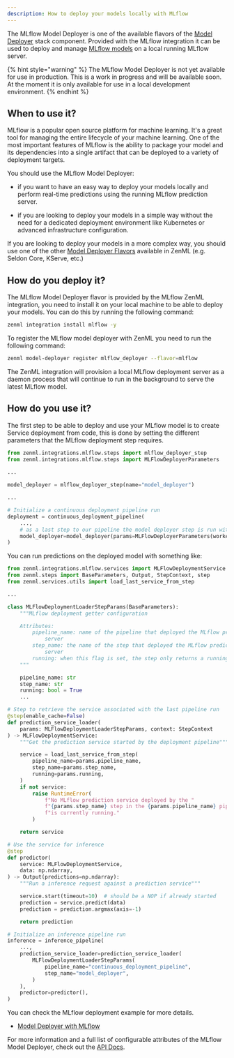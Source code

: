 ```yaml
---
description: How to deploy your models locally with MLflow
---
```


The MLflow Model Deployer is one of the available flavors of the [Model Deployer](./model-deployers.md) 
stack component. Provided with the MLflow integration it can be used to deploy
and manage [MLflow models](https://www.mlflow.org/docs/latest/python_api/mlflow.deployments.html) 
on a local running MLflow server.

{% hint style="warning" %}
The MLflow Model Deployer is not yet available for use in production. This is 
a work in progress and will be available soon. At the moment it is only 
available for use in a local development environment.
{% endhint %}

## When to use it?

MLflow is a popular open source platform for machine learning. It's a great 
tool for managing the entire lifecycle of your machine learning. One of the 
most important features of MLflow is the ability to package your model and its 
dependencies into a single artifact that can be deployed to a variety of 
deployment targets.

You should use the MLflow Model Deployer:

* if you want to have an easy way to deploy your models locally and perform 
real-time predictions using the running MLflow prediction server.

* if you are looking to deploy your models in a simple way without the need 
for a dedicated deployment environment like Kubernetes or advanced 
infrastructure configuration.

If you are looking to deploy your models in a more complex way, you should 
use one of the other [Model Deployer Flavors](./model-deployers.md#model-deployers-flavors) 
available in ZenML (e.g. Seldon Core, KServe, etc.)

## How do you deploy it?

The MLflow Model Deployer flavor is provided by the MLflow ZenML integration, 
you need to install it on your local machine to be able to deploy your models. 
You can do this by running the following command:

```bash
zenml integration install mlflow -y
```

To register the MLflow model deployer with ZenML you need to run the following
command:

```bash
zenml model-deployer register mlflow_deployer --flavor=mlflow
```

The ZenML integration will provision a local MLflow deployment server as a 
daemon process that will continue to run in the background to serve the 
latest MLflow model.

## How do you use it?

The first step to be able to deploy and use your MLflow model is to create 
Service deployment from code, this is done by setting the different parameters 
that the MLflow deployment step requires.

```python
from zenml.integrations.mlflow.steps import mlflow_deployer_step
from zenml.integrations.mlflow.steps import MLFlowDeployerParameters

...
    
model_deployer = mlflow_deployer_step(name="model_deployer")

...

# Initialize a continuous deployment pipeline run
deployment = continuous_deployment_pipeline(
    ...,
    # as a last step to our pipeline the model deployer step is run with it config in place
    model_deployer=model_deployer(params=MLFlowDeployerParameters(workers=3)),
)
```

You can run predictions on the deployed model with something like:

```python
from zenml.integrations.mlflow.services import MLFlowDeploymentService
from zenml.steps import BaseParameters, Output, StepContext, step
from zenml.services.utils import load_last_service_from_step

...

class MLFlowDeploymentLoaderStepParams(BaseParameters):
    """MLflow deployment getter configuration

    Attributes:
        pipeline_name: name of the pipeline that deployed the MLflow prediction
            server
        step_name: the name of the step that deployed the MLflow prediction
            server
        running: when this flag is set, the step only returns a running service
    """

    pipeline_name: str
    step_name: str
    running: bool = True
    ...

# Step to retrieve the service associated with the last pipeline run
@step(enable_cache=False)
def prediction_service_loader(
    params: MLFlowDeploymentLoaderStepParams, context: StepContext
) -> MLFlowDeploymentService:
    """Get the prediction service started by the deployment pipeline"""

    service = load_last_service_from_step(
        pipeline_name=params.pipeline_name,
        step_name=params.step_name,
        running=params.running,
    )
    if not service:
        raise RuntimeError(
            f"No MLflow prediction service deployed by the "
            f"{params.step_name} step in the {params.pipeline_name} pipeline "
            f"is currently running."
        )

    return service

# Use the service for inference
@step
def predictor(
    service: MLFlowDeploymentService,
    data: np.ndarray,
) -> Output(predictions=np.ndarray):
    """Run a inference request against a prediction service"""

    service.start(timeout=10)  # should be a NOP if already started
    prediction = service.predict(data)
    prediction = prediction.argmax(axis=-1)

    return prediction

# Initialize an inference pipeline run
inference = inference_pipeline(
    ...,
    prediction_service_loader=prediction_service_loader(
        MLFlowDeploymentLoaderStepParams(
            pipeline_name="continuous_deployment_pipeline",
            step_name="model_deployer",
        )
    ),
    predictor=predictor(),
)
```

You can check the MLflow deployment example for more details.

- [Model Deployer with MLflow](https://github.com/zenml-io/zenml/tree/main/examples/mlflow_deployment)

For more information and a full list of configurable attributes of the MLflow 
Model Deployer, check out the [API Docs](https://apidocs.zenml.io/latest/integration_code_docs/integrations-mlflow/#zenml.integrations.mlflow.model_deployers).